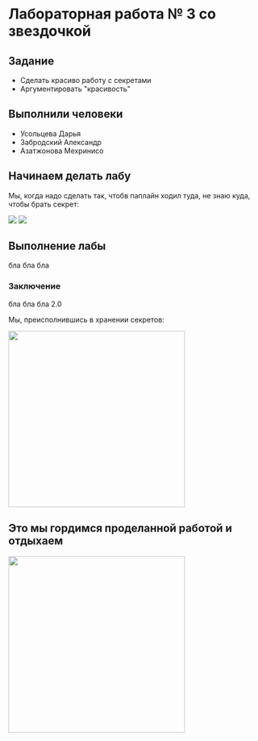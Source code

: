 # Лабораторная работа № 3 со звездочкой

## Задание
* Сделать красиво работу с секретами
* Аргументировать "красивость"

## Выполнили человеки
* Усольцева Дарья
* Забродский Александр
* Азатжонова Мехринисо

## Начинаем делать лабу
Мы, когда надо сделать так, чтобв паплайн ходил туда, не знаю куда, чтобы брать секрет:

<img src="https://github.com/user-attachments/assets/0ad0e751-d15f-4097-b3a7-5d1dd24dc406" high="100" />
<img src="https://github.com/user-attachments/assets/9341b470-45e8-4dac-be45-d98f248d40cb" high="100" />



## Выполнение лабы
бла бла бла


### Заключение
бла бла бла 2.0


Мы, преисполнившись в хранении секретов:

<img src="https://github.com/user-attachments/assets/a8cdc12f-4d3d-4415-a428-2f5527a83ded" width="350" />

## Это мы гордимся проделанной работой и отдыхаем

<img src="https://github.com/user-attachments/assets/94bcd8c4-36ea-4c18-b247-df7315dfcb07" width="350" />




